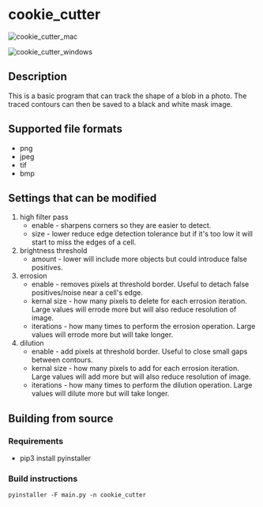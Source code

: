 # cookie_cutter

![cookie_cutter_mac](https://user-images.githubusercontent.com/9015401/185598293-dbd722a6-8b66-4435-8b73-7168bff5666f.png)

![cookie_cutter_windows](https://user-images.githubusercontent.com/9015401/185598122-a42ee5c6-8c8d-488e-ba59-3f51636259eb.PNG)

## Description
This is a basic program that can track the shape of a blob in a photo. The traced contours can then be saved to a black and white mask image.

## Supported file formats
- png
- jpeg
- tif
- bmp

## Settings that can be modified
1. high filter pass
    - enable - sharpens corners so they are easier to detect.
    - size - lower reduce edge detection tolerance but if it's too low it will start to miss the edges of a cell.
1. brightness threshold 
    - amount - lower will include more objects but could introduce false positives.
1. errosion 
    - enable - removes pixels at threshold border. Useful to detach false positives/noise near a cell's edge.
    - kernal size - how many pixels to delete for each errosion iteration. Large values will errode more but will also reduce resolution of image.
    - iterations - how many times to perform the errosion operation. Large values will errode more but will take longer.
1. dilution 
    - enable - add pixels at threshold border. Useful to close small gaps between contours.
    - kernal size - how many pixels to add for each errosion iteration. Large values will add more but will also reduce resolution of image.
    - iterations - how many times to perform the dilution operation. Large values will dilute more but will take longer.

## Building from source

### Requirements
- pip3 install pyinstaller

### Build instructions
```
pyinstaller -F main.py -n cookie_cutter
```
